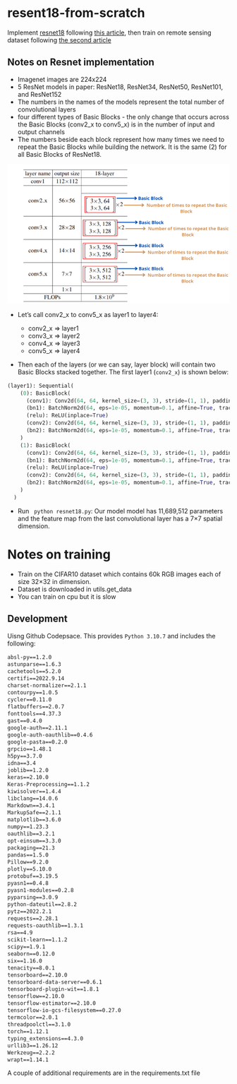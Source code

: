 # resent18-from-scratch
Implement [resnet18](https://arxiv.org/abs/1512.03385) following [this article](https://debuggercafe.com/implementing-resnet18-in-pytorch-from-scratch/), then train on remote sensing dataset following [the second article](https://debuggercafe.com/training-resnet18-from-scratch-using-pytorch/)

## Notes on Resnet implementation
- Imagenet images are 224x224
- 5 ResNet models in paper: ResNet18, ResNet34, ResNet50, ResNet101, and ResNet152
- The numbers in the names of the models represent the total number of convolutional layers
- four different types of Basic Blocks - the only change that occurs across the Basic Blocks (conv2_x to conv5_x) is in the number of input and output channels
- The numbers beside each block represent how many times we need to repeat the Basic Blocks while building the network. It is the same (2) for all Basic Blocks of ResNet18.

<p align="center">
<img src="images/resnet18-basic-blocks-1.png" width="650">
</p>

- Let’s call conv2_x to conv5_x as layer1 to layer4:
    * conv2_x => layer1
    * conv3_x => layer2
    * conv4_x => layer3
    * conv5_x => layer4

- Then each of the layers (or we can say, layer block) will contain two Basic Blocks stacked together. The first layer1 (`conv2_x`) is shown below:

```python
(layer1): Sequential(
    (0): BasicBlock(
      (conv1): Conv2d(64, 64, kernel_size=(3, 3), stride=(1, 1), padding=(1, 1), bias=False)
      (bn1): BatchNorm2d(64, eps=1e-05, momentum=0.1, affine=True, track_running_stats=True)
      (relu): ReLU(inplace=True)
      (conv2): Conv2d(64, 64, kernel_size=(3, 3), stride=(1, 1), padding=(1, 1), bias=False)
      (bn2): BatchNorm2d(64, eps=1e-05, momentum=0.1, affine=True, track_running_stats=True)
    )
    (1): BasicBlock(
      (conv1): Conv2d(64, 64, kernel_size=(3, 3), stride=(1, 1), padding=(1, 1), bias=False)
      (bn1): BatchNorm2d(64, eps=1e-05, momentum=0.1, affine=True, track_running_stats=True)
      (relu): ReLU(inplace=True)
      (conv2): Conv2d(64, 64, kernel_size=(3, 3), stride=(1, 1), padding=(1, 1), bias=False)
      (bn2): BatchNorm2d(64, eps=1e-05, momentum=0.1, affine=True, track_running_stats=True)
    )
  )
  ```

- Run ` python resnet18.py`: Our model model has 11,689,512 parameters and the feature map from the last convolutional layer has a 7×7 spatial dimension.

# Notes on training
- Train on the CIFAR10 dataset which contains 60k RGB images each of size 32×32 in dimension.
- Dataset is downloaded in utils.get_data
- You can train on cpu but it is slow

## Development
Uisng Github Codepsace. This provides `Python 3.10.7` and includes the following:

```
absl-py==1.2.0
astunparse==1.6.3
cachetools==5.2.0
certifi==2022.9.14
charset-normalizer==2.1.1
contourpy==1.0.5
cycler==0.11.0
flatbuffers==2.0.7
fonttools==4.37.3
gast==0.4.0
google-auth==2.11.1
google-auth-oauthlib==0.4.6
google-pasta==0.2.0
grpcio==1.48.1
h5py==3.7.0
idna==3.4
joblib==1.2.0
keras==2.10.0
Keras-Preprocessing==1.1.2
kiwisolver==1.4.4
libclang==14.0.6
Markdown==3.4.1
MarkupSafe==2.1.1
matplotlib==3.6.0
numpy==1.23.3
oauthlib==3.2.1
opt-einsum==3.3.0
packaging==21.3
pandas==1.5.0
Pillow==9.2.0
plotly==5.10.0
protobuf==3.19.5
pyasn1==0.4.8
pyasn1-modules==0.2.8
pyparsing==3.0.9
python-dateutil==2.8.2
pytz==2022.2.1
requests==2.28.1
requests-oauthlib==1.3.1
rsa==4.9
scikit-learn==1.1.2
scipy==1.9.1
seaborn==0.12.0
six==1.16.0
tenacity==8.0.1
tensorboard==2.10.0
tensorboard-data-server==0.6.1
tensorboard-plugin-wit==1.8.1
tensorflow==2.10.0
tensorflow-estimator==2.10.0
tensorflow-io-gcs-filesystem==0.27.0
termcolor==2.0.1
threadpoolctl==3.1.0
torch==1.12.1
typing_extensions==4.3.0
urllib3==1.26.12
Werkzeug==2.2.2
wrapt==1.14.1
```

A couple of additional requirements are in the requirements.txt file